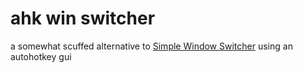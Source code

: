 # ahk win switcher

a somewhat scuffed alternative to [Simple Window Switcher](https://github.com/valinet/sws) using an autohotkey gui

